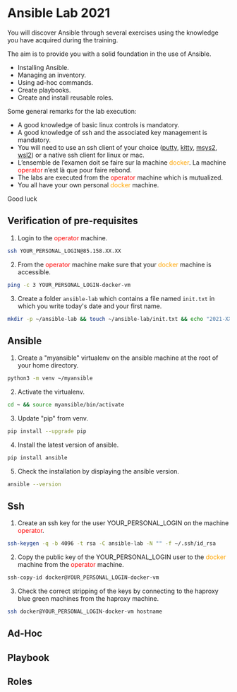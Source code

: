 # Ansible Lab 2021

You will discover Ansible through several exercises using the knowledge you have acquired during the training.

The aim is to provide you with a solid foundation in the use of Ansible.

-   Installing Ansible.
-   Managing an inventory.
-   Using ad-hoc commands.
-   Create playbooks.
-   Create and install reusable roles.

Some general remarks for the lab execution:

-   A good knowledge of basic linux controls is mandatory.
-   A good knowledge of ssh and the associated key management is mandatory.
-   You will need to use an ssh client of your choice ([putty](https://www.chiark.greenend.org.uk/~sgtatham/putty/latest.html), [kitty](http://www.9bis.net/kitty/#!index.md), [msys2](https://www.msys2.org/), [wsl2](https://docs.microsoft.com/en-us/windows/wsl/install-win10)) or a native ssh client for linux or mac.
-   L’ensemble de l’examen doit se faire sur la machine <span style="color:orange">docker</span>. La machine <span style="color:red">operator</span> n’est là que pour faire rebond.
-   The labs are executed from the <span style="color:red">operator</span> machine which is mutualized.
-   You all have your own personal  <span style="color:orange">docker</span> machine.

Good luck

## Verification of pre-requisites

1.  Login to the <span style="color:red">operator</span> machine.

```sh
ssh YOUR_PERSONAL_LOGIN@85.158.XX.XX
```

2.  From the <span style="color:red">operator</span> machine make sure that your <span style="color:orange">docker</span> machine is accessible.

```sh
ping -c 3 YOUR_PERSONAL_LOGIN-docker-vm
```

3.  Create a folder `ansible-lab` which contains a file named `init.txt` in which you write today's date and your first name.

```sh
mkdir -p ~/ansible-lab && touch ~/ansible-lab/init.txt && echo "2021-XX-XX YOUR_NAME Your_first_name" > ~/ansible-lab/init.txt
```

## Ansible

1.  Create a "myansible" virtualenv on the ansible machine at the root of your home directory.

```sh
python3 -m venv ~/myansible
```

2.  Activate the virtualenv.

```sh
cd ~ && source myansible/bin/activate
```

3.  Update "pip" from venv.

```sh
pip install --upgrade pip
```

4.  Install the latest version of ansible.

```sh
pip install ansible
```

5.  Check the installation by displaying the ansible version.

```sh
ansible --version
```

## Ssh

1.  Create an ssh key for the user YOUR_PERSONAL_LOGIN on the machine <span style="color:red">operator</span>.

```sh
ssh-keygen -q -b 4096 -t rsa -C ansible-lab -N "" -f ~/.ssh/id_rsa
```

2.  Copy the public key of the YOUR_PERSONAL_LOGIN user to the <span style="color:orange">docker</span> machine from the <span style="color:red">operator</span> machine.

```sh
ssh-copy-id docker@YOUR_PERSONAL_LOGIN-docker-vm
```

3.  Check the correct stripping of the keys by connecting to the haproxy blue green machines from the haproxy machine.

```sh
ssh docker@YOUR_PERSONAL_LOGIN-docker-vm hostname
```

## Ad-Hoc

## Playbook

## Roles
